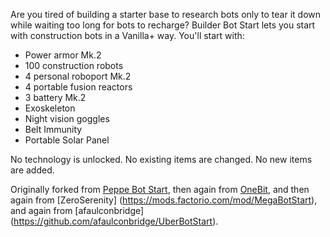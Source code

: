 Are you tired of building a starter base to research bots only to tear it down while waiting too long for bots to recharge? Builder Bot Start lets you start with construction bots in a Vanilla+ way. You'll start with:

* Power armor Mk.2
* 100 construction robots
* 4 personal roboport Mk.2
* 4 portable fusion reactors
* 3 battery Mk.2
* Exoskeleton
* Night vision goggles
* Belt Immunity
* Portable Solar Panel


No technology is unlocked. No existing items are changed. No new items are added.

Originally forked from [Peppe Bot Start](https://mods.factorio.com/mods/Peppe/PeppeBotStart), then again from [OneBit](https://mods.factorio.com/mods/onebit/AdequateBotStart), and then again from [ZeroSerenity] (https://mods.factorio.com/mod/MegaBotStart), and again from [afaulconbridge] (https://github.com/afaulconbridge/UberBotStart).
